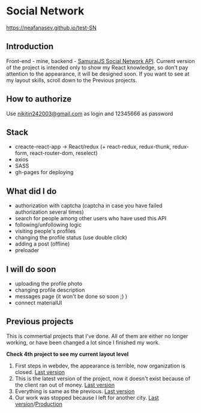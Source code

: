 # Social Network
https://neafanasev.github.io/test-SN
## Introduction
Front-end - mine, backend - [SamuraiJS Social Network API](https://social-network.samuraijs.com/). Current version of the project is intended only to show my React knowledge, so don't pay attention to the appearance, it will be designed soon. If you want to see at my layout skills, scroll down to the Previous projects.
## How to authorize
Use nikitin242003@gmail.com as login and 12345666 as password
## Stack
- creacte-react-app -> React/redux (+ react-redux, redux-thunk, redux-form, react-router-dom, reselect)
- axios
- SASS
- gh-pages for deploying
## What did I do
- authorization with captcha (captcha in case you have failed authorization several times)
- search for people among other users who have used this API
- following/unfollowing logic
- visiting people's profiles
- changing the profile status (use double click)
- adding a post (offline)
- preloader
## I will do soon
- uploading the profile photo
- changing profile description
- messages page (it won't be done so soon ;) )
- connect materialUI
## Previous projects
This is commertial projects that I've done. All of them are either no longer working, or have been changed a lot since I finished my work.

**Check 4th project to see my current layout level**

1. First steps in webdev, the appearance is terrible, now organization is closed. [Last version](http://neafanasev.myjino.ru/gradstroy)
2. This is the latest version of the project, now it doesn't exist because of the client ran out of money. [Last version](http://neafanasev.myjino.ru/mbajunior/)
3. Everything is same as the previous. [Last version](http://neafanasev.myjino.ru/aurora/)
4. Our work was stopped because I left for another city. [Last version](http://neafanasev.myjino.ru/alfacar96new/)/[Production](https://alfacar96.ru/)